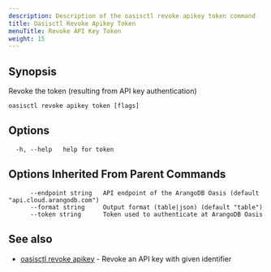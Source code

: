 ```yaml
---
description: Description of the oasisctl revoke apikey token command
title: Oasisctl Revoke Apikey Token
menuTitle: Revoke API Key Token
weight: 15
---
```

## Synopsis
Revoke the token (resulting from API key authentication)

```
oasisctl revoke apikey token [flags]
```

## Options
```
  -h, --help   help for token
```

## Options Inherited From Parent Commands
```
      --endpoint string   API endpoint of the ArangoDB Oasis (default "api.cloud.arangodb.com")
      --format string     Output format (table|json) (default "table")
      --token string      Token used to authenticate at ArangoDB Oasis
```

## See also
* [oasisctl revoke apikey](revoke-apikey.md)	 - Revoke an API key with given identifier

